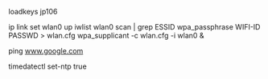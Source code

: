 loadkeys jp106

ip link set wlan0 up
iwlist wlan0 scan | grep ESSID
wpa_passphrase WIFI-ID PASSWD > wlan.cfg
wpa_supplicant -c wlan.cfg -i wlan0 &

ping www.google.com

timedatectl set-ntp true
